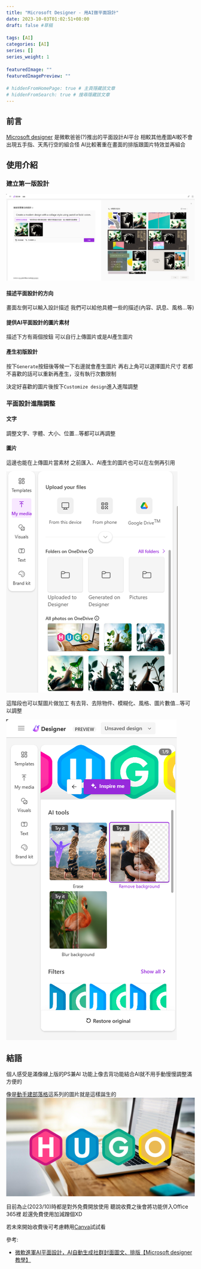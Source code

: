 ```yaml
---
title: "Microsoft Designer - 用AI做平面設計"
date: 2023-10-03T01:02:51+08:00
draft: false #草稿

tags: [AI]
categories: [AI]
series: []
series_weight: 1

featuredImage: ""
featuredImagePreview: ""

# hiddenFromHomePage: true # 主頁隱藏該文章
# hiddenFromSearch: true # 搜尋隱藏該文章
---
```


<!--more-->

## 前言

[Microsoft designer](https://designer.microsoft.com/) 是微軟爸爸(?)推出的平面設計AI平台
相較其他產圖AI較不會出現五手指、天馬行空的組合怪
AI比較著重在畫面的排版跟圖片特效並再組合

## 使用介紹

### 建立第一版設計

![Microsoft designer畫面](/Image/20231004001054_Designer.png)

#### 描述平面設計的方向

畫面左側可以輸入設計描述
我們可以給他具體一些的描述(內容、訊息、風格...等)

#### 提供AI平面設計的圖片素材

描述下方有兩個按鈕
可以自行上傳圖片或是AI產生圖片

#### 產生初版設計

按下`Generate`按鈕後等候一下右邊就會產生圖片
再右上角可以選擇圖片尺寸
若都不喜歡的話可以重新再產生，沒有執行次數限制

決定好喜歡的圖片後按下`Customize design`進入進階調整

### 平面設計進階調整

#### 文字

調整文字、字體、大小、位置...等都可以再調整

#### 圖片

這邊也能在上傳圖片當素材
之前匯入、AI產生的圖片也可以在左側再引用

![](/Image/20231004012138_Designer_image.png)

這階段也可以幫圖片做加工
有去背、去除物件、模糊化、風格、圖片數值...等可以調整

![](/Image/20231004013428_Designer_image2.png)

## 結語

個人感受是滿像線上版的PS兼AI
功能上像去背功能結合AI就不用手動慢慢調整滿方便的

像是[動手建部落格](/series/動手建部落格/)這系列的圖片就是這樣誕生的
![](/Logo/hugo-logo-1200x628.png)

目前為止(2023/10)時都是對外免費開放使用
聽說收費之後會將功能併入Office 365裡
趁還免費使用加減蹭個XD

若未來開始收費後可考慮轉用[Canva](https://www.canva.com/)試試看

參考:
* [微軟進軍AI平面設計，AI自動生成社群封面圖文、排版【Microsoft designer教學】](https://www.youtube.com/watch?v=SJr2vIeC010)
